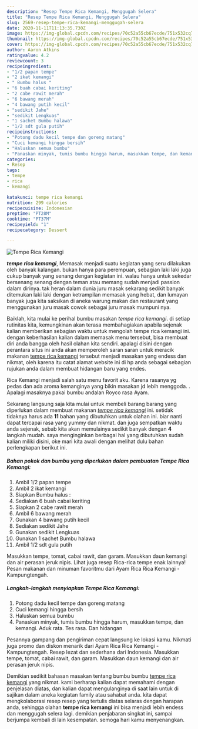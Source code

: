 ```yaml
---
description: "Resep Tempe Rica Kemangi, Menggugah Selera"
title: "Resep Tempe Rica Kemangi, Menggugah Selera"
slug: 2569-resep-tempe-rica-kemangi-menggugah-selera
date: 2020-11-11T11:13:35.730Z
image: https://img-global.cpcdn.com/recipes/70c52a55cb67ecde/751x532cq70/tempe-rica-kemangi-foto-resep-utama.jpg
thumbnail: https://img-global.cpcdn.com/recipes/70c52a55cb67ecde/751x532cq70/tempe-rica-kemangi-foto-resep-utama.jpg
cover: https://img-global.cpcdn.com/recipes/70c52a55cb67ecde/751x532cq70/tempe-rica-kemangi-foto-resep-utama.jpg
author: Aaron Atkins
ratingvalue: 4.2
reviewcount: 3
recipeingredient:
- "1/2 papan tempe"
- "2 ikat kemangi"
- " Bumbu halus "
- "6 buah cabai keriting"
- "2 cabe rawit merah"
- "6 bawang merah"
- "4 bawang putih kecil"
- "sedikit Jahe"
- "sedikit Lengkuas"
- "1 sachet Bumbu halawa"
- "1/2 sdt gula putih"
recipeinstructions:
- "Potong dadu kecil tempe dan goreng matang"
- "Cuci kemangi hingga bersih"
- "Haluskan semua bumbu"
- "Panaskan minyak, tumis bumbu hingga harum, masukkan tempe, dan kemangi. Aduk rata. Tes rasa. Dan hidangan"
categories:
- Resep
tags:
- tempe
- rica
- kemangi

katakunci: tempe rica kemangi 
nutrition: 299 calories
recipecuisine: Indonesian
preptime: "PT28M"
cooktime: "PT37M"
recipeyield: "1"
recipecategory: Dessert

---
```



![Tempe Rica Kemangi](https://img-global.cpcdn.com/recipes/70c52a55cb67ecde/751x532cq70/tempe-rica-kemangi-foto-resep-utama.jpg)

<b><i>tempe rica kemangi</i></b>, Memasak menjadi suatu kegiatan yang seru dilakukan oleh banyak kalangan. bukan hanya para perempuan, sebagian laki laki juga cukup banyak yang senang dengan kegiatan ini. walau hanya untuk sekedar bersenang senang dengan teman atau memang sudah menjadi passion dalam dirinya. tak heran dalam dunia juru masak sekarang sedikit banyak ditemukan laki laki dengan ketrampilan memasak yang hebat, dan lumayan banyak juga kita saksikan di aneka warung makan dan restaurant yang menggunakan juru masak cowok sebagai juru masak mumpuni nya.

Baiklah, kita mulai ke perihal bumbu masakan <i>tempe rica kemangi</i>. di setiap rutinitas kita, kemungkinan akan terasa membahagiakan apabila sejenak kalian memberikan sebagian waktu untuk mengolah tempe rica kemangi ini. dengan keberhasilan kalian dalam memasak menu tersebut, bisa membuat diri anda bangga oleh hasil olahan kita sendiri. apalagi disini dengan perantara situs ini anda akan memperoleh saran saran untuk meracik makanan <u>tempe rica kemangi</u> tersebut menjadi masakan yang endess dan nikmat, oleh karena itu catat alamat website ini di hp anda sebagai sebagian rujukan anda dalam membuat hidangan baru yang endes.

Rica Kemangi menjadi salah satu menu favorit aku. Karena rasanya yg pedas dan ada aroma kemanginya yang bikin masakan jd lebih menggoda. . Apalagi masaknya pakai bumbu andalan Royco rasa Ayam.


Sekarang langsung saja kita mulai untuk membeli barang barang yang diperlukan dalam membuat makanan <u><i>tempe rica kemangi</i></u> ini. setidak tidaknya harus ada <b>11</b> bahan yang dibutuhkan untuk olahan ini. biar nanti dapat tercapai rasa yang yummy dan nikmat. dan juga sempatkan waktu anda sejenak, sebab kita akan memulainya sedikit banyak dengan <b>4</b> langkah mudah. saya menginginkan berbagai hal yang dibutuhkan sudah kalian miliki disini, oke mari kita awali dengan melihat dulu bahan perlengkapan berikut ini.

<!--inarticleads1-->

##### Bahan pokok dan bumbu yang diperlukan dalam pembuatan Tempe Rica Kemangi:

1. Ambil 1/2 papan tempe
1. Ambil 2 ikat kemangi
1. Siapkan  Bumbu halus :
1. Sediakan 6 buah cabai keriting
1. Siapkan 2 cabe rawit merah
1. Ambil 6 bawang merah
1. Gunakan 4 bawang putih kecil
1. Sediakan sedikit Jahe
1. Gunakan sedikit Lengkuas
1. Gunakan 1 sachet Bumbu halawa
1. Ambil 1/2 sdt gula putih


Masukkan tempe, tomat, cabai rawit, dan garam. Masukkan daun kemangi dan air perasan jeruk nipis. Lihat juga resep Rica-rica tempe enak lainnya! Pesan makanan dan minuman favoritmu dari Ayam Rica Rica Kemangi - Kampungtengah. 

<!--inarticleads2-->

##### Langkah-langkah menyiapkan Tempe Rica Kemangi:

1. Potong dadu kecil tempe dan goreng matang
1. Cuci kemangi hingga bersih
1. Haluskan semua bumbu
1. Panaskan minyak, tumis bumbu hingga harum, masukkan tempe, dan kemangi. Aduk rata. Tes rasa. Dan hidangan


Pesannya gampang dan pengiriman cepat langsung ke lokasi kamu. Nikmati juga promo dan diskon menarik dari Ayam Rica Rica Kemangi - Kampungtengah. Resep lezat dan sederhana dari Indonesia. Masukkan tempe, tomat, cabai rawit, dan garam. Masukkan daun kemangi dan air perasan jeruk nipis. 

Demikian sedikit bahasan masakan tentang bumbu bumbu <u>tempe rica kemangi</u> yang nikmat. kami berharap kalian dapat memahami dengan penjelasan diatas, dan kalian dapat mengulanginya di saat lain untuk di sajikan dalam aneka kegiatan family atau sahabat anda. kita dapat mengkolaborasi resep resep yang tertulis diatas selaras dengan harapan anda, sehingga olahan <b>tempe rica kemangi</b> ini bisa menjadi lebih endess dan menggugah selera lagi. demikian penjabaran singkat ini, sampai berjumpa kembali di lain kesempatan. semoga hari kamu menyenangkan.

